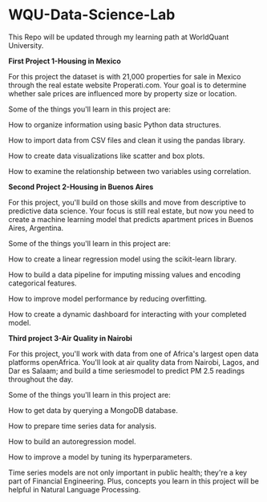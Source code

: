 # WQU-Data-Science-Lab 
This Repo will be updated through my learning path at WorldQuant University. 

**First Project 1-Housing in Mexico** 

For this project the dataset is with 21,000 properties for sale in Mexico through the real estate website Properati.com. Your goal is to determine whether sale prices are influenced more by property size or location.

Some of the things you'll learn in this project are:

How to organize information using basic Python data structures.

How to import data from CSV files and clean it using the pandas library.

How to create data visualizations like scatter and box plots.

How to examine the relationship between two variables using correlation.

**Second Project 2-Housing in Buenos Aires**

For this project, you'll build on those skills and move from descriptive to predictive data science. Your focus is still real estate, but now you need to create a machine learning model that predicts apartment prices in Buenos Aires, Argentina.

Some of the things you'll learn in this project are:

How to create a linear regression model using the scikit-learn library.

How to build a data pipeline for imputing missing values and encoding categorical features.

How to improve model performance by reducing overfitting.

How to create a dynamic dashboard for interacting with your completed model.

**Third project 3-Air Quality in Nairobi**

For this project, you'll work with data from one of Africa's largest open data platforms openAfrica. You'll look at air quality data from Nairobi, Lagos, and Dar es Salaam; and build a time seriesmodel to predict PM 2.5 readings throughout the day.

Some of the things you'll learn in this project are:

How to get data by querying a MongoDB database.

How to prepare time series data for analysis.

How to build an autoregression model.

How to improve a model by tuning its hyperparameters.

Time series models are not only important in public health; they're a key part of Financial Engineering. Plus, concepts you learn in this project will be helpful in Natural Language Processing.

